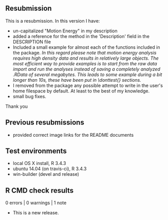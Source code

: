 ## Resubmission
This is a resubmission. In this version I have:

* un-capitalized "Motion Energy" in my description
* added a reference for the method in the 'Description' field in the DESCRIPTION file
* Included a small example for almost each of the functions included in the package. _In this regard please note that motion energy analysis requires high density data and results in relatively large objects. The most efficient way to provide examples is to start from the raw data import and run the analyses instead of saving a completely analyzed .RData of several megabytes. This leads to some example during a bit longer than 10s, these have been put in \donttest{} sections._
* I removed from the package any possible attempt to write in the user's home filespace by default. At least to the best of my knowledge.
* small bug fixes.

Thank you


## Previous resubmissions
* provided correct image links for the README documents

## Test environments
* local OS X install, R 3.4.3
* ubuntu 14.04 (on travis-ci), R 3.4.3
* win-builder (devel and release)

## R CMD check results

0 errors | 0 warnings | 1 note

* This is a new release.
